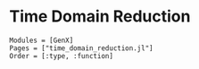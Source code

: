 # Time Domain Reduction
```@autodocs
Modules = [GenX]
Pages = ["time_domain_reduction.jl"]
Order = [:type, :function]
```